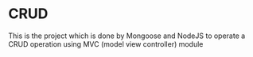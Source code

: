 # CRUD
This is the project which is done by Mongoose and NodeJS to operate a CRUD operation using MVC (model view controller) module
